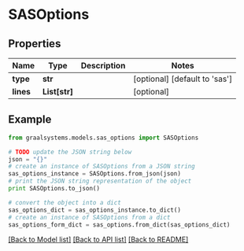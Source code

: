 # SASOptions


## Properties

Name | Type | Description | Notes
------------ | ------------- | ------------- | -------------
**type** | **str** |  | [optional] [default to 'sas']
**lines** | **List[str]** |  | [optional] 

## Example

```python
from graalsystems.models.sas_options import SASOptions

# TODO update the JSON string below
json = "{}"
# create an instance of SASOptions from a JSON string
sas_options_instance = SASOptions.from_json(json)
# print the JSON string representation of the object
print SASOptions.to_json()

# convert the object into a dict
sas_options_dict = sas_options_instance.to_dict()
# create an instance of SASOptions from a dict
sas_options_form_dict = sas_options.from_dict(sas_options_dict)
```
[[Back to Model list]](../README.md#documentation-for-models) [[Back to API list]](../README.md#documentation-for-api-endpoints) [[Back to README]](../README.md)


